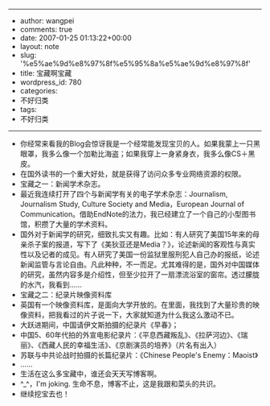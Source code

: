 - --
- author: wangpei
- comments: true
- date: 2007-01-25 01:13:22+00:00
- layout: note
- slug: '%e5%ae%9d%e8%97%8f%e5%95%8a%e5%ae%9d%e8%97%8f'
- title: 宝藏啊宝藏
- wordpress_id: 780
- categories:
- 不好归类
- tags:
- 不好归类
- --
- 你经常来看我的Blog会惊讶我是一个经常能发现宝贝的人。如果我蒙上一只黑眼罩，我多么像一个加勒比海盗；如果我穿上一身紧身衣，我多么像CS＋黑皮。
- 在国外读书的一个重大好处，就是获得了访问众多专业网络资源的权限。
- 宝藏之一：新闻学术杂志。
- 最近我连续打开了四个与新闻学有关的电子学术杂志：Journalism, Journalism Study, Culture Society and Media，European Journal of Communication。借助EndNote的法力，我已经建立了一个自己的小型图书馆，积攒了大量的学术资料。
- 国外对于新闻学的研究，细致扎实又有趣。比如：有人研究了美国15年来的母亲杀子案的报道，写下了《美狄亚还是Media？》，论述新闻的客观性与真实性以及记者的成见。有人研究了美国一份监狱里服刑犯人自己办的报纸，论述新闻监管与言论自由。凡此种种，不一而足。尤其难得的是，国外对中国媒体的研究，虽然内容多是介绍性，但至少拉开了一扇漂流浴室的窗帘。透过朦胧的水汽，我看到……
- 宝藏之二：纪录片映像资料库
- 英国有一个映像资料库，是面向大学开放的。在里面，我找到了大量珍贵的映像资料，把我看过的片子说一下，大家就知道为什么我这么激动不已。
- 大跃进期间，中国请伊文斯拍摄的纪录片《早春》；
- 中国5、60年代拍的外宣电影纪录片：《平息西藏叛乱》、《拉萨河边》、《瑞丽》、《西藏人民的幸福生活》、《京剧演员的培养》（片名有出入）
- 苏联与中共论战时拍摄的长篇纪录片：《Chinese People's Enemy：Maoist》
- ……
- 生活在这么多宝藏中，谁还会天天写博客啊。
- ^_^，I'm joking. 生命不息，博客不止，这是我跟和菜头的共识。
- 继续挖宝去也！
